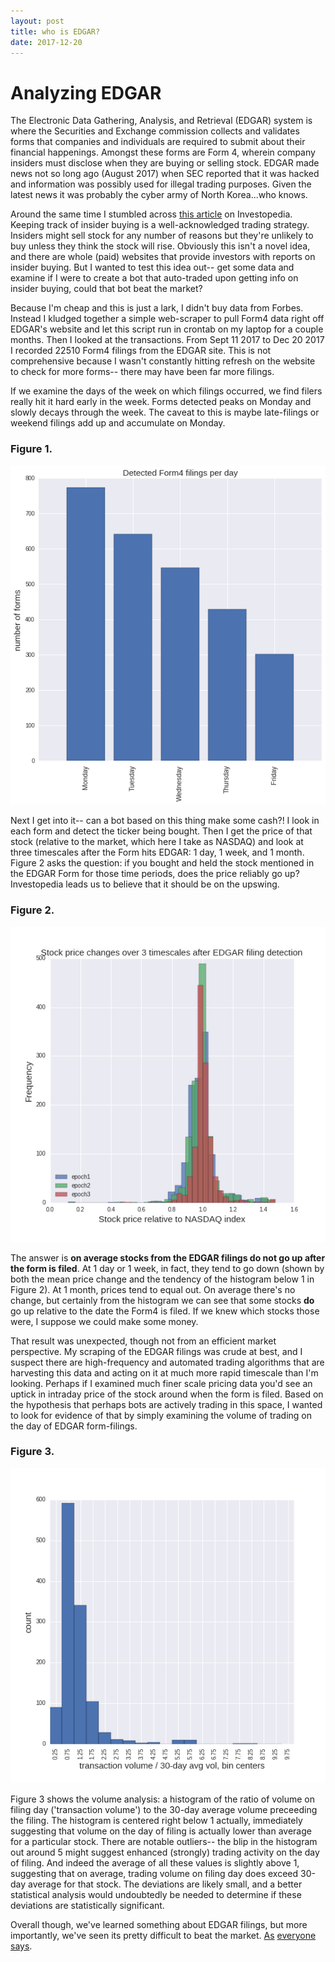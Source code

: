 ```yaml
---
layout: post
title: who is EDGAR?
date: 2017-12-20
---
```


# Analyzing EDGAR

The Electronic Data Gathering, Analysis, and Retrieval (EDGAR) system is where the Securities and Exchange commission collects and validates forms that companies and individuals are required to submit about their financial happenings.  Amongst these forms are Form 4, wherein company insiders must disclose when they are buying or selling stock.  EDGAR made news not so long ago (August 2017) when SEC reported that it was hacked and information was possibly used for illegal trading purposes.  Given the latest news it was probably the cyber army of North Korea...who knows.

Around the same time I stumbled across [this article](https://www.investopedia.com/articles/investing/040915/buy-stock-insiders-how-track-insider-buying.asp) on Investopedia.  Keeping track of insider buying is a well-acknowledged trading strategy.  Insiders might sell stock for any number of reasons but they're unlikely to buy unless they think the stock will rise.  Obviously this isn't a novel idea, and there are whole (paid) websites that provide investors with reports on insider buying.  But I wanted to test this idea out-- get some data and examine if I were to create a bot that auto-traded upon getting info on insider buying, could that bot beat the market?  

Because I'm cheap and this is just a lark, I didn't buy data from Forbes.  Instead I kludged together a simple web-scraper to pull Form4 data right off EDGAR's website and let this script run in crontab on my laptop for a couple months.  Then I looked at the transactions.  From Sept 11 2017 to Dec 20 2017 I recorded 22510 Form4 filings from the EDGAR site.  This is not comprehensive because I wasn't constantly hitting refresh on the website to check for more forms-- there may have been far more filings.

If we examine the days of the week on which filings occurred, we find filers really hit it hard early in the week.  Forms detected peaks on Monday and slowly decays through the week.  The caveat to this is maybe late-filings or weekend filings add up and accumulate on Monday.

### Figure 1.
![Figure 1](https://raw.githubusercontent.com/ajtrexler/rando/master/sec_fig1.png)

Next I get into it-- can a bot based on this thing make some cash?!  I look in each form and detect the ticker being bought.  Then I get the price of that stock (relative to the market, which here I take as NASDAQ) and look at three timescales after the Form hits EDGAR: 1 day, 1 week, and 1 month.  Figure 2 asks the question: if you bought and held the stock mentioned in the EDGAR Form for those time periods, does the price reliably go up?  Investopedia leads us to believe that it should be on the upswing.

### Figure 2.
![Figure 2](https://raw.githubusercontent.com/ajtrexler/rando/master/sec_fig2.png)

The answer is **on average stocks from the EDGAR filings do not go up after the form is filed**.  At 1 day or 1 week, in fact, they tend to go down (shown by both the mean price change and the tendency of the histogram below 1 in Figure 2).  At 1 month, prices tend to equal out.  On average there's no change, but certainly from the histogram we can see that some stocks **do** go up relative to the date the Form4 is filed.  If we knew which stocks those were, I suppose we could make some money.

That result was unexpected, though not from an efficient market perspective.  My scraping of the EDGAR filings was crude at best, and I suspect there are high-frequency and automated trading algorithms that are harvesting this data and acting on it at much more rapid timescale than I'm looking.  Perhaps if I examined much finer scale pricing data you'd see an uptick in intraday price of the stock around when the form is filed.  Based on the hypothesis that perhaps bots are actively trading in this space, I wanted to look for evidence of that by simply examining the volume of trading on the day of EDGAR form-filings.

### Figure 3.
![Figure 3](https://raw.githubusercontent.com/ajtrexler/rando/master/sec_fig3.png)

Figure 3 shows the volume analysis: a histogram of the ratio of volume on filing day ('transaction volume') to the 30-day average volume preceeding the filing.  The histogram is centered right below 1 actually, immediately suggesting that volume on the day of filing is actually lower than average for a particular stock.  There are notable outliers-- the blip in the histogram out around 5 might suggest enhanced (strongly) trading activity on the day of filing.  And indeed the average of all these values is slightly above 1, suggesting that on average, trading volume on filing day does exceed 30-day average for that stock.  The deviations are likely small, and a better statistical analysis would undoubtedly be needed to determine if these deviations are statistically significant.

Overall though, we've learned something about EDGAR filings, but more importantly, we've seen its pretty difficult to beat the market.  [As](https://www.cnbc.com/2017/05/12/warren-buffett-says-index-funds-make-the-best-retirement-sense-practically-all-the-time.html) [everyone](https://www.amazon.com/Little-Book-Common-Sense-Investing/dp/0470102101) [says](https://www.thesimpledollar.com/even-the-experts-cant-beat-the-market-why-would-you/).
